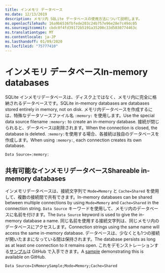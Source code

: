 ```yaml
---
title: インメモリ データベース
ms.date: 12/13/2019
description: メモリ内 SQLite データベースの使用方法について説明します。
ms.openlocfilehash: 16a9b6536fbfede203c24b757e96e28e7c49dc05
ms.sourcegitcommit: cbdc0f4fd39172b5191a35200c33d5030774463c
ms.translationtype: MT
ms.contentlocale: ja-JP
ms.lasthandoff: 01/09/2020
ms.locfileid: "75777410"
---
```

# <a name="in-memory-databases"></a><span data-ttu-id="957fc-103">インメモリ データベース</span><span class="sxs-lookup"><span data-stu-id="957fc-103">In-memory databases</span></span>

<span data-ttu-id="957fc-104">SQLite インメモリデータベースは、ディスク上ではなく、メモリ内に完全に格納されるデータベースです。</span><span class="sxs-lookup"><span data-stu-id="957fc-104">SQLite in-memory databases are databases stored entirely in memory, not on disk.</span></span> <span data-ttu-id="957fc-105">メモリ内データベースを作成するには、特殊なデータソースファイル名 `:memory:` を使用します。</span><span class="sxs-lookup"><span data-stu-id="957fc-105">Use the special data source filename `:memory:` to create an in-memory database.</span></span> <span data-ttu-id="957fc-106">接続が閉じられると、データベースは削除されます。</span><span class="sxs-lookup"><span data-stu-id="957fc-106">When the connection is closed, the database is deleted.</span></span> <span data-ttu-id="957fc-107">`:memory:`を使用する場合、各接続は独自のデータベースを作成します。</span><span class="sxs-lookup"><span data-stu-id="957fc-107">When using `:memory:`, each connection creates its own database.</span></span>

```ConnectionString
Data Source=:memory:
```

## <a name="shareable-in-memory-databases"></a><span data-ttu-id="957fc-108">共有可能なインメモリデータベース</span><span class="sxs-lookup"><span data-stu-id="957fc-108">Shareable in-memory databases</span></span>

<span data-ttu-id="957fc-109">インメモリデータベースは、接続文字列で `Mode=Memory` と `Cache=Shared` を使用して、複数の接続間で共有できます。</span><span class="sxs-lookup"><span data-stu-id="957fc-109">In-memory databases can be shared between multiple connections by using `Mode=Memory` and `Cache=Shared` in the connection string.</span></span> <span data-ttu-id="957fc-110">`Data Source` キーワードを使用して、メモリ内のデータベースに名前を付けます。</span><span class="sxs-lookup"><span data-stu-id="957fc-110">The `Data Source` keyword is used to give the in-memory database a name.</span></span> <span data-ttu-id="957fc-111">同じ名前を使用する接続文字列は、同じメモリ内のデータベースにアクセスします。</span><span class="sxs-lookup"><span data-stu-id="957fc-111">Connection strings using the same name will access the same in-memory database.</span></span> <span data-ttu-id="957fc-112">データベースは、少なくとも1つの接続が開いたままになっている間は保持されます。</span><span class="sxs-lookup"><span data-stu-id="957fc-112">The database persists as long as at least one connection to it remains open.</span></span> <span data-ttu-id="957fc-113">これをデモンストレーションする[サンプル](https://github.com/dotnet/samples/blob/master/snippets/standard/data/sqlite/InMemorySample/Program.cs)は GitHub で入手できます。</span><span class="sxs-lookup"><span data-stu-id="957fc-113">A [sample](https://github.com/dotnet/samples/blob/master/snippets/standard/data/sqlite/InMemorySample/Program.cs) demonstrating this is available on GitHub.</span></span>

```ConnectionString
Data Source=InMemorySample;Mode=Memory;Cache=Shared
```
